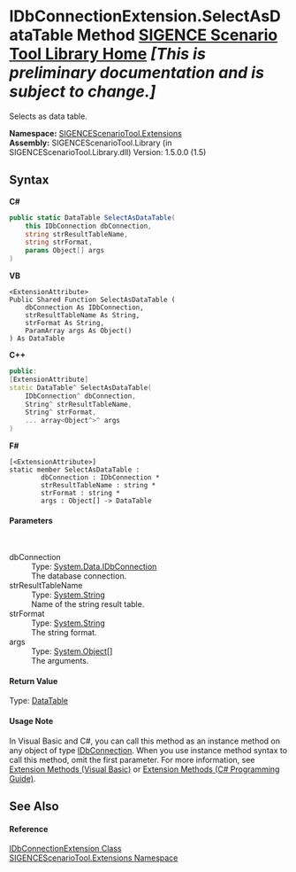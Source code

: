 # IDbConnectionExtension.SelectAsDataTable Method <a href="https://github.com/ObiWanLansi/SIGENCE-Scenario-Tool">SIGENCE Scenario Tool Library Home</a> _**\[This is preliminary documentation and is subject to change.\]**_

Selects as data table.

**Namespace:**&nbsp;<a href="f2af11f5-ae9d-3dcc-a4a9-ba07a037925f.md">SIGENCEScenarioTool.Extensions</a><br />**Assembly:**&nbsp;SIGENCEScenarioTool.Library (in SIGENCEScenarioTool.Library.dll) Version: 1.5.0.0 (1.5)

## Syntax

**C#**<br />
``` C#
public static DataTable SelectAsDataTable(
	this IDbConnection dbConnection,
	string strResultTableName,
	string strFormat,
	params Object[] args
)
```

**VB**<br />
``` VB
<ExtensionAttribute>
Public Shared Function SelectAsDataTable ( 
	dbConnection As IDbConnection,
	strResultTableName As String,
	strFormat As String,
	ParamArray args As Object()
) As DataTable
```

**C++**<br />
``` C++
public:
[ExtensionAttribute]
static DataTable^ SelectAsDataTable(
	IDbConnection^ dbConnection, 
	String^ strResultTableName, 
	String^ strFormat, 
	... array<Object^>^ args
)
```

**F#**<br />
``` F#
[<ExtensionAttribute>]
static member SelectAsDataTable : 
        dbConnection : IDbConnection * 
        strResultTableName : string * 
        strFormat : string * 
        args : Object[] -> DataTable 

```


#### Parameters
&nbsp;<dl><dt>dbConnection</dt><dd>Type: <a href="http://msdn2.microsoft.com/en-us/library/bs16hf60" target="_blank">System.Data.IDbConnection</a><br />The database connection.</dd><dt>strResultTableName</dt><dd>Type: <a href="http://msdn2.microsoft.com/en-us/library/s1wwdcbf" target="_blank">System.String</a><br />Name of the string result table.</dd><dt>strFormat</dt><dd>Type: <a href="http://msdn2.microsoft.com/en-us/library/s1wwdcbf" target="_blank">System.String</a><br />The string format.</dd><dt>args</dt><dd>Type: <a href="http://msdn2.microsoft.com/en-us/library/e5kfa45b" target="_blank">System.Object</a>[]<br />The arguments.</dd></dl>

#### Return Value
Type: <a href="http://msdn2.microsoft.com/en-us/library/9186hy08" target="_blank">DataTable</a><br />

#### Usage Note
In Visual Basic and C#, you can call this method as an instance method on any object of type <a href="http://msdn2.microsoft.com/en-us/library/bs16hf60" target="_blank">IDbConnection</a>. When you use instance method syntax to call this method, omit the first parameter. For more information, see <a href="http://msdn.microsoft.com/en-us/library/bb384936.aspx">Extension Methods (Visual Basic)</a> or <a href="http://msdn.microsoft.com/en-us/library/bb383977.aspx">Extension Methods (C# Programming Guide)</a>.

## See Also


#### Reference
<a href="e6d0fb25-75d3-383a-7631-9fa75e8987aa.md">IDbConnectionExtension Class</a><br /><a href="f2af11f5-ae9d-3dcc-a4a9-ba07a037925f.md">SIGENCEScenarioTool.Extensions Namespace</a><br />